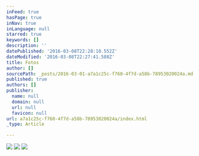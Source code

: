 ```yaml
---
inFeed: true
hasPage: true
inNav: true
inLanguage: null
starred: true
keywords: []
description: ''
datePublished: '2016-03-08T22:28:10.552Z'
dateModified: '2016-03-08T22:27:41.588Z'
title: Fotos
author: []
sourcePath: _posts/2016-03-01-a7a1c25c-f760-4f7d-a58b-78953020024a.md
published: true
authors: []
publisher:
  name: null
  domain: null
  url: null
  favicon: null
url: a7a1c25c-f760-4f7d-a58b-78953020024a/index.html
_type: Article

---
```

![](https://the-grid-user-content.s3-us-west-2.amazonaws.com/72bd50c3-a2d1-48a8-ad7b-73e65a9db6db.jpg)
![](https://the-grid-user-content.s3-us-west-2.amazonaws.com/2a9d9259-2b90-4747-ab77-e1cce50bf59d.jpg)
![](https://the-grid-user-content.s3-us-west-2.amazonaws.com/f66a6dae-cc17-4eb8-a997-8df1b403e663.jpg)
